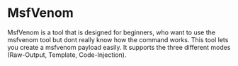 # MsfVenom

MsfVenom is a tool that is designed for beginners, who want to use the msfvenom tool but dont really know how the command works. This tool lets you create a msfvenom payload easily. It supports the three different modes (Raw-Output, Template, Code-Injection).

